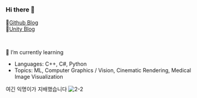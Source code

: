 ### Hi there 👋

<!--
**ArtistDeveloper/ArtistDeveloper** is a ✨ _special_ ✨ repository because its `README.md` (this file) appears on your GitHub profile.

Here are some ideas to get you started:

- 🔭 I’m currently working on ...
- 🌱 I’m currently learning ...
- 👯 I’m looking to collaborate on ...
- 🤔 I’m looking for help with ...
- 💬 Ask me about ...
- 📫 How to reach me: ...
- 😄 Pronouns: ...
- ⚡ Fun fact: ...
--> 

<!--![Anurag's GitHub stats](https://github-readme-stats.vercel.app/api?username=ArtistDeveloper&show_icons=true&theme=dracula) -->
<!-- [![solved.ac tier](http://mazassumnida.wtf/api/v2/generate_badge?boj=somadubel)](https://solved.ac/profile/somadubel) -->

🧮[Github Blog](https://artistdeveloper.github.io/)<br/>
🧮[Unity Blog](https://artiper.tistory.com/)

<br/>

🌱 I’m currently learning
- Languages: C++, C#, Python
- Topics: ML, Computer Graphics / Vision, Cinematic Rendering, Medical Image Visualization


여긴 익명이가 지배했습니다
![2-2](https://user-images.githubusercontent.com/40491724/205279626-fa3f621c-4f14-4317-8e44-7ccbacfea9b8.png)

<!-- ### Skils
<img src="https://img.shields.io/badge/-C Sharp-239120?style=flat&logo=CSharp&logoColor=white"/> -->

<!--
**할 것**
1. 프로젝트를 하는 것 이외에  코드 퀄리티 자체를 올리는 것을 신경쓰기 (OOP 코드 퀄리티 늘리기)
2. 렌더링 기초지식 학습


저도 외국에서 프론트엔트하는 개발자 친구가 타자치기전에 꼭 종이에다 코드를 적어서 공부하는거 따라했는데

Linq
-->

